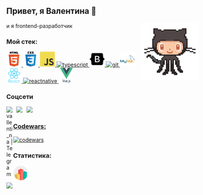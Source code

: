 <h2>Привет, я Валентина 👋</h2>

 <img align="right" src='git.gif' width='150'>

и я frontend-разработчик

<h3>Мой стек:</h3>

<a href="https://www.w3.org/html/" target="_blank"> 
    <img src="https://raw.githubusercontent.com/devicons/devicon/master/icons/html5/html5-original-wordmark.svg" alt="html5" width="40" height="40"/> 
</a> 
<a href="https://developer.mozilla.org/ru/docs/Learn/Getting_started_with_the_web/CSS_basics"> 
    <img src="https://raw.githubusercontent.com/devicons/devicon/master/icons/css3/css3-original-wordmark.svg" alt="css3" width="40" height="40"/> 
</a> 
<a href="https://developer.mozilla.org/en-US/docs/Web/JavaScript" target="_blank"> 
    <img src="https://raw.githubusercontent.com/devicons/devicon/master/icons/javascript/javascript-original.svg" alt="javascript" width="40" height="40"/> 
</a> 
<a href='https://www.typescriptlang.org/'>
    <img src="https://www.vectorlogo.zone/logos/typescriptlang/typescriptlang-icon.svg" alt="typescript" width="40" height="40">
</a>
<a href="https://getbootstrap.com/"><img src="https://raw.githubusercontent.com/devicons/devicon/master/icons/bootstrap/bootstrap-plain.svg" alt="bootstrap" width="40" height="40"/>
</a>
<a href="https://git-scm.com/" target="_blank"> 
    <img src="https://www.vectorlogo.zone/logos/git-scm/git-scm-icon.svg" alt="git" width="40" height="40"/> 
</a> 
<a href="https://www.mysql.com/" target="_blank"> 
    <img src="https://raw.githubusercontent.com/devicons/devicon/master/icons/mysql/mysql-original-wordmark.svg" alt="mysql" width="40" height="40"/> 
</a> 
<a href="https://react.dev/">
    <img src="https://raw.githubusercontent.com/devicons/devicon/master/icons/react/react-original-wordmark.svg" alt="react" width="40" height="40"/> 
</a> 
<a href="https://reactnative.dev/" target="_blank"> 
    <img src="https://reactnative.dev/img/header_logo.svg" alt="reactnative" width="40" height="40"/> 
</a> 
<a href="https://vuejs.org/" target="_blank"> 
    <img src="https://raw.githubusercontent.com/devicons/devicon/master/icons/vuejs/vuejs-original-wordmark.svg" alt="vuejs" width="40" height="40"/> 
</a> 

<h3>Соцсети</h3>

 [<img align="left" alt="vallenti_na | Telegram" width="3.5%" src="https://img.icons8.com/fluency/48/000000/telegram-app.png" />](https://t.me/vallenti_na) &nbsp; [<img src="https://img.icons8.com/color/48/000000/linkedin.png" width="3.5%"/>](https://www.linkedin.com/in/valensi/) &nbsp; <a href="mailto:vallitriya@gmail.com"> <img src="https://img.icons8.com/fluent/48/000000/gmail.png" width="3.5%"/>

<h3>Codewars:</h3>

[![codewars](https://www.codewars.com/users/Valitriya/badges/micro)](https://www.codewars.com/users/Valitriya)

<h3>Статистика:</h3> <img src='st.gif' width='40'/>

<div>
    <a href="https://github.com/valitriya/convoychat">
        <img height=200 align="center" src="https://github-readme-stats.vercel.app/api/top-langs?username=valitriya&layout=compact&langs_count=8&card_width=320" />
    </a>
</div>


<!--
**Valitriya/Valitriya** is a ✨ _special_ ✨ repository because its `README.md` (this file) appears on your GitHub profile.

Here are some ideas to get you started:

- 🔭 I’m currently working on ...
- 🌱 I’m currently learning ...
- 👯 I’m looking to collaborate on ...
- 🤔 I’m looking for help with ...
- 💬 Ask me about ...
- 📫 How to reach me: ...
- 😄 Pronouns: ...
- ⚡ Fun fact: ...
-->


<!--
**Valitriya/Valitriya** is a ✨ _special_ ✨ repository because its `README.md` (this file) appears on your GitHub profile.

Here are some ideas to get you started:

- 🔭 I’m currently working on ...
- 🌱 I’m currently learning ...
- 👯 I’m looking to collaborate on ...
- 🤔 I’m looking for help with ...
- 💬 Ask me about ...
- 📫 How to reach me: ...
- 😄 Pronouns: ...
- ⚡ Fun fact: ...
-->
